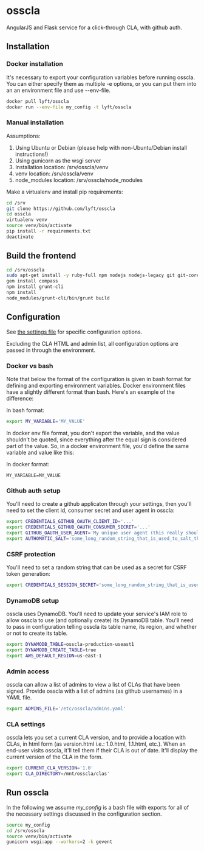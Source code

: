 # osscla

AngularJS and Flask service for a click-through CLA, with github auth.

## Installation

### Docker installation

It's necessary to export your configuration variables before running osscla.
You can either specify them as multiple -e options, or you can put them into an
an environment file and use --env-file.

```bash
docker pull lyft/osscla
docker run --env-file my_config -t lyft/osscla
```

### Manual installation

Assumptions:

1. Using Ubuntu or Debian (please help with non-Ubuntu/Debian install
   instructions!)
1. Using gunicorn as the wsgi server
1. Installation location: /srv/osscla/venv
1. venv location: /srv/osscla/venv
1. node\_modules location: /srv/osscla/node\_modules

Make a virtualenv and install pip requirements:

```bash
cd /srv
git clone https://github.com/lyft/osscla
cd osscla
virtualenv venv
source venv/bin/activate
pip install -r requirements.txt
deactivate
```

## Build the frontend

```bash
cd /srv/osscla
sudo apt-get install -y ruby-full npm nodejs nodejs-legacy git git-core
gem install compass
npm install grunt-cli
npm install
node_modules/grunt-cli/bin/grunt build
```

## Configuration

See [the settings file](https://github.com/lyft/osscla/blob/master/osscla/settings.py)
for specific configuration options.

Excluding the CLA HTML and admin list, all configuration options are passed in through the
environment.

### Docker vs bash

Note that below the format of the configuration is given in bash format for
defining and exporting environment variables. Docker environment files have a
slightly different format than bash. Here's an example of the difference:

In bash format:

```bash
export MY_VARIABLE='MY_VALUE'
```

In docker env file format, you don't export the variable, and the value
shouldn't be quoted, since everything after the equal sign is considered part
of the value. So, in a docker environment file, you'd define the same variable
and value like this:

In docker format:

```
MY_VARIABLE=MY_VALUE
```

### Github auth setup

You'll need to create a github applicaton through your settings, then you'll
need to set the client id, consumer secret and user agent in osscla:

```bash
export CREDENTIALS_GITHUB_OAUTH_CLIENT_ID='...'
export CREDENTIALS_GITHUB_OAUTH_CONSUMER_SECRET='...'
export GITHUB_OAUTH_USER_AGENT='My unique user agent (this really should be specific to your app)'
export AUTHOMATIC_SALT='some_long_random_string_that_is_used_to_salt_the_oauth_flow'
```

### CSRF protection

You'll need to set a random string that can be used as a secret for CSRF token
generation:

```bash
export CREDENTIALS_SESSION_SECRET='some_long_random_string_that_is_used_to_generate_csrf_tokens'
```

### DynamoDB setup

osscla uses DynamoDB. You'll need to update your service's IAM role to allow
osscla to use (and optionally create) its DynamoDB table. You'll need to pass
in configuration telling osscla its table name, its region, and whether or not
to create its table.

```bash
export DYNAMODB_TABLE=osscla-production-useast1
export DYNAMODB_CREATE_TABLE=true
export AWS_DEFAULT_REGION=us-east-1
```

### Admin access

osscla can allow a list of admins to view a list of CLAs that have been signed.
Provide osscla with a list of admins (as github usernames) in a YAML file.

```bash
export ADMINS_FILE='/etc/osscla/admins.yaml'
```

### CLA settings

osscla lets you set a current CLA version, and to provide a location with CLAs,
in html form (as version.html i.e.: 1.0.html, 1.1.html, etc.). When an end-user
visits osscla, it'll tell them if their CLA is out of date. It'll display the
current version of the CLA in the form.

```bash
export CURRENT_CLA_VERSION='1.0'
export CLA_DIRECTORY=/mnt/osscla/clas'
```

## Run osscla

In the following we assume _my\_config_ is a bash file with exports for all of
the necessary settings discussed in the configuration section.

```bash
source my_config
cd /srv/osscla
source venv/bin/activate
gunicorn wsgi:app --workers=2 -k gevent
```
